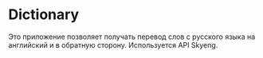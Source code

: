 # Dictionary

Это приложение позволяет получать перевод слов с русского языка на английский и в обратную сторону.
Используется API Skyeng.
